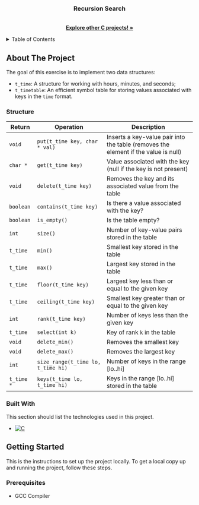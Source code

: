 <a name="readme-top"></a>
<!-- PROJECT LOGO -->
<br />
<div align="center">
  <h3 align="center">Recursion Search</h3>

  <p align="center">
    <br />
    <a href="https://github.com/arthurgian/c-projects"><strong>Explore other C projects! »</strong></a>
    <br />
  </p>
</div>



<!-- TABLE OF CONTENTS -->
<details>
  <summary>Table of Contents</summary>
  <ol>
    <li>
      <a href="#about-the-project">About The Project</a>
      <ul>
        <li><a href="#structure">Structure</a></li>
        <li><a href="#built-with">Built With</a></li>
      </ul>
    </li>
    <li>
      <a href="#getting-started">Getting Started</a>
      <ul>
        <li><a href="#prerequisites">Prerequisites</a></li>
      </ul>
    </li>
  </ol>
</details>



<!-- ABOUT THE PROJECT -->
## About The Project

The goal of this exercise is to implement two data structures:

* `t_time`: A structure for working with hours, minutes, and seconds;
* `t_timetable`: An efficient symbol table for storing values associated with keys in the `time` format.

### Structure

| Return     | Operation | Description                                                                                 |
|------------|-----------|---------------------------------------------------------------------------------------------|
| `void`     | `put(t_time key, char * val)` | Inserts a key-value pair into the table (removes the element if the value is null) |
| `char *`   | `get(t_time key)` | Value associated with the key (null if the key is not present)                               |
| `void`     | `delete(t_time key)` | Removes the key and its associated value from the table                                      |
| `boolean`  | `contains(t_time key)` | Is there a value associated with the key?                                                     |
| `boolean`  | `is_empty()` | Is the table empty?                                                                          |
| `int`      | `size()` | Number of key-value pairs stored in the table                                                 |
| `t_time`   | `min()` | Smallest key stored in the table                                                             |
| `t_time`   | `max()` | Largest key stored in the table                                                              |
| `t_time`   | `floor(t_time key)` | Largest key less than or equal to the given key                                       |
| `t_time`   | `ceiling(t_time key)` | Smallest key greater than or equal to the given key                                  |
| `int`      | `rank(t_time key)` | Number of keys less than the given key                                                       |
| `t_time`   | `select(int k)` | Key of rank `k` in the table                                                                  |
| `void`     | `delete_min()` | Removes the smallest key                                                                      |
| `void`     | `delete_max()` | Removes the largest key                                                                       |
| `int`      | `size_range(t_time lo, t_time hi)` | Number of keys in the range [lo..hi]                                                |
| `t_time *` | `keys(t_time lo, t_time hi)` | Keys in the range [lo..hi] stored in the table                                              |


<!-- BUILT WITH -->
### Built With

This section should list the technologies used in this project.

* [![C][C.io]][C-url]


<!-- GETTING STARTED -->
## Getting Started

This is the instructions to set up the project locally.
To get a local copy up and running the project, follow these steps.

### Prerequisites

* GCC Compiler

<!-- MARKDOWN LINKS & IMAGES -->
<!-- https://www.markdownguide.org/basic-syntax/#reference-style-links -->
[Next.js]: https://img.shields.io/badge/next.js-000000?style=for-the-badge&logo=nextdotjs&logoColor=white
[Next-url]: https://nextjs.org/
[React.js]: https://img.shields.io/badge/React-20232A?style=for-the-badge&logo=react&logoColor=61DAFB
[React-url]: https://reactjs.org/
[Vue.js]: https://img.shields.io/badge/Vue.js-35495E?style=for-the-badge&logo=vuedotjs&logoColor=4FC08D
[Vue-url]: https://vuejs.org/
[Angular.io]: https://img.shields.io/badge/Angular-DD0031?style=for-the-badge&logo=angular&logoColor=white
[Angular-url]: https://angular.io/
[Svelte.dev]: https://img.shields.io/badge/Svelte-4A4A55?style=for-the-badge&logo=svelte&logoColor=FF3E00
[Svelte-url]: https://svelte.dev/
[Laravel.com]: https://img.shields.io/badge/Laravel-FF2D20?style=for-the-badge&logo=laravel&logoColor=white
[Laravel-url]: https://laravel.com
[Bootstrap.com]: https://img.shields.io/badge/Bootstrap-563D7C?style=for-the-badge&logo=bootstrap&logoColor=white
[Bootstrap-url]: https://getbootstrap.com
[JQuery.com]: https://img.shields.io/badge/jQuery-0769AD?style=for-the-badge&logo=jquery&logoColor=white
[JQuery-url]: https://jquery.com
[CSS3.io]: https://img.shields.io/badge/CSS3-1572B6?style=for-the-badge&logo=css3&logoColor=white
[CSS3-url]: https://www.css3.com/
[HTML5.io]: https://img.shields.io/badge/HTML5-E34F26?style=for-the-badge&logo=html5&logoColor=white
[HTML5-url]: https://html5.org/
[C.io]: https://img.shields.io/badge/C-00599C?style=for-the-badge&logo=c&logoColor=white
[C-url]: https://devdocs.io/c/

